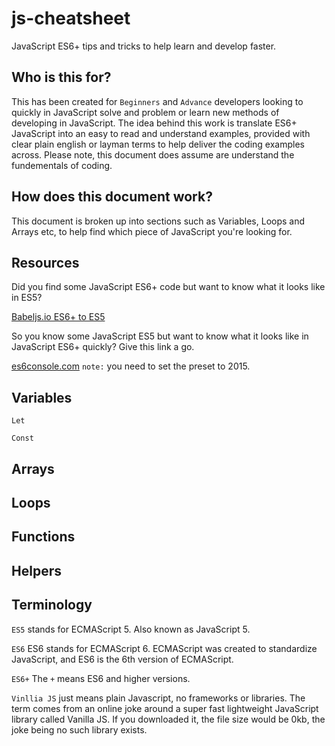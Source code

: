 # js-cheatsheet

JavaScript ES6+ tips and tricks to help learn and develop faster.

## Who is this for?

This has been created for `Beginners` and `Advance` developers looking to quickly in JavaScript solve and problem or learn new methods of developing in JavaScript. The idea behind this work is translate ES6+ JavaScript into an easy to read and understand examples, provided with clear plain english or layman terms to help deliver the coding examples across. Please note, this document does assume are understand the fundementals of coding.

## How does this document work?

This document is broken up into sections such as Variables, Loops and Arrays etc, to help find which piece of JavaScript you're looking for. 

## Resources

Did you find some JavaScript ES6+ code but want to know what it looks like in ES5?

[Babeljs.io ES6+ to ES5](https://babeljs.io/repl#?browsers=&build=&builtIns=false&spec=false&loose=false&code_lz=MYewdgzgLgBAZgVzMAjDAvDAFASgwPmwG8YwBDAWwFMAuGAcgBMyA3K-mAXxwG4g&debug=false&forceAllTransforms=false&shippedProposals=false&circleciRepo=&evaluate=false&fileSize=false&timeTravel=false&sourceType=module&lineWrap=true&presets=es2015%2Creact%2Cstage-2&prettier=false&targets=&version=7.13.6&externalPlugins=)

So you know some JavaScript ES5 but want to know what it looks like in JavaScript ES6+ quickly? Give this link a go.

[es6console.com](https://es6console.com/) `note:` you need to set the preset to 2015.

## Variables 

`Let`

`Const`

## Arrays

## Loops

## Functions

## Helpers

## Terminology

`ES5` stands for ECMAScript 5. Also known as JavaScript 5.

`ES6` ES6 stands for ECMAScript 6. ECMAScript was created to standardize JavaScript, and ES6 is the 6th version of ECMAScript. 

`ES6+` The `+` means ES6 and higher versions.

`Vinllia JS` just means plain Javascript, no frameworks or libraries. The term comes from an online joke around a super fast lightweight JavaScript library called Vanilla JS.
If you downloaded it, the file size would be 0kb, the joke being no such library exists. 



